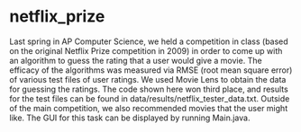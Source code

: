# netflix_prize
Last spring in AP Computer Science, we held a competition in class (based on the original Netflix Prize competition in 2009) in order to come up with an algorithm to guess the rating that a user would give a movie. The efficacy of the algorithms was measured via RMSE (root mean square error) of various test files of user ratings. We used Movie Lens to obtain the data for guessing the ratings. The code shown here won third place, and results for the test files can be found in data/results/netflix_tester_data.txt. Outside of the main competition, we also recommended movies that the user might like. The GUI for this task can be displayed by running Main.java.
